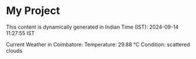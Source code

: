 # My Project

This content is dynamically generated in Indian Time (IST): 2024-09-14 11:27:55 IST


Current Weather in Coimbatore:
Temperature: 29.88 °C
Condition: scattered clouds
